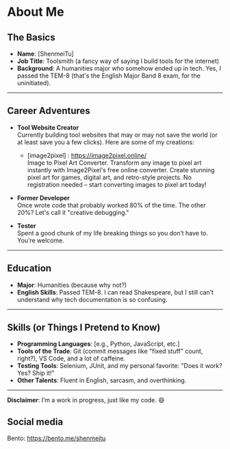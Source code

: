 # About Me

## The Basics
- **Name**: [ShenmeiTu]  
- **Job Title**: Toolsmith (a fancy way of saying I build tools for the internet)  
- **Background**: A humanities major who somehow ended up in tech. Yes, I passed the TEM-8 (that's the English Major Band 8 exam, for the uninitiated).  

---

## Career Adventures
- **Tool Website Creator**  
  Currently building tool websites that may or may not save the world (or at least save you a few clicks). Here are some of my creations:  
  - [image2pixel] : https://image2pixel.online/    
    Image to Pixel Art Converter. Transform any image to pixel art instantly with Image2Pixel's free online converter. Create stunning pixel art for games, digital art, and retro-style projects. No registration needed – start converting images to pixel art today!

- **Former Developer**  
  Once wrote code that probably worked 80% of the time. The other 20%? Let's call it "creative debugging."  

- **Tester**  
  Spent a good chunk of my life breaking things so you don’t have to. You’re welcome.  

---

## Education
- **Major**: Humanities (because why not?)  
- **English Skills**: Passed TEM-8. I can read Shakespeare, but I still can’t understand why tech documentation is so confusing.  

---

## Skills (or Things I Pretend to Know)
- **Programming Languages**: [e.g., Python, JavaScript, etc.]  
- **Tools of the Trade**: Git (commit messages like "fixed stuff" count, right?), VS Code, and a lot of caffeine.  
- **Testing Tools**: Selenium, JUnit, and my personal favorite: "Does it work? Yes? Ship it!"  
- **Other Talents**: Fluent in English, sarcasm, and overthinking.  

---

**Disclaimer**: I’m a work in progress, just like my code. 😄

## Social media
Bento: https://bento.me/shenmeitu
